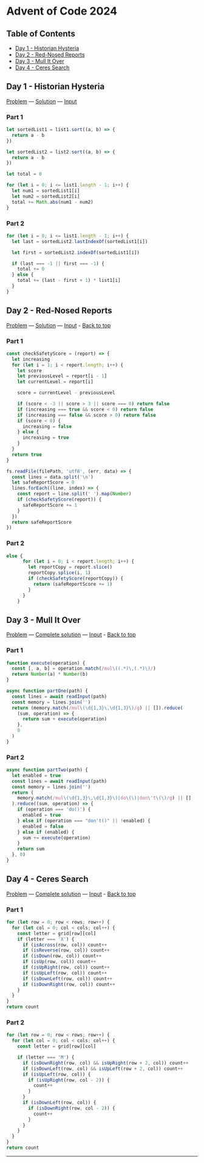 # Advent of Code 2024

## Table of Contents

- [Day 1 - Historian Hysteria][d01]
- [Day 2 - Red-Nosed Reports][d02]
- [Day 3 - Mull It Over][d03]
- [Day 4 - Ceres Search][d04]
<!--
- [Day 5 - xxx][d05]
- [Day 6 - xxx][d06]
- [Day 7 - xxx][d07]
- [Day 8 - xxx][d08]
- [Day 9 - xxx][d09]
- [Day 10 - xxx][d10]
- [Day 11 - xxx][d11]
- [Day 12 - xxx][d12]
- [Day 13 - xxx][d13]
- [Day 14 - xxx][d14]
- [Day 15 - xxx][d15]
- [Day 16 - xxx][d16]
- [Day 17 - xxx][d17]
- [Day 18 - xxx][d18]
- [Day 19 - xxx][d19]
- [Day 20 - xxx][d20]
- [Day 21 - xxx][d20]
- [Day 22 - xxx][d20]
- [Day 23 - xxx][d20]
- [Day 24 - xxx][d20]
- [Day 25 - xxx][d20]
  -->

## Day 1 - Historian Hysteria

[Problem][d01-problem] — [Solution][d01-solution] — [Input][d01-input]

### Part 1

```javascript
let sortedList1 = list1.sort((a, b) => {
  return a - b
})

let sortedList2 = list2.sort((a, b) => {
  return a - b
})

let total = 0

for (let i = 0; i <= list1.length - 1; i++) {
  let num1 = sortedList1[i]
  let num2 = sortedList2[i]
  total += Math.abs(num1 - num2)
}
```

### Part 2

```javascript
for (let i = 0; i <= list1.length - 1; i++) {
  let last = sortedList2.lastIndexOf(sortedList1[i])

  let first = sortedList2.indexOf(sortedList1[i])

  if (last === -1 || first === -1) {
    total += 0
  } else {
    total += (last - first + 1) * list1[i]
  }
}
```

## Day 2 - Red-Nosed Reports

[Problem][d02-problem] — [Solution][d02-solution] — [Input][d02-input] - [Back to top][top]

### Part 1

```javascript
const checkSafetyScore = (report) => {
  let increasing
  for (let i = 1; i < report.length; i++) {
    let score
    let previousLevel = report[i - 1]
    let currentLevel = report[i]

    score = currentLevel - previousLevel

    if (score < -3 || score > 3 || score === 0) return false
    if (increasing === true && score < 0) return false
    if (increasing === false && score > 0) return false
    if (score < 0) {
      increasing = false
    } else {
      increasing = true
    }
  }
  return true
}

fs.readFile(filePath, 'utf8', (err, data) => {
  const lines = data.split('\n')
  let safeReportScore = 0
  lines.forEach((line, index) => {
    const report = line.split(' ').map(Number)
    if (checkSafetyScore(report)) {
      safeReportScore += 1
    }
  })
  return safeReportScore
})
```

### Part 2

```javascript
else {
      for (let i = 0; i < report.length; i++) {
        let reportCopy = report.slice()
        reportCopy.splice(i, 1)
        if (checkSafetyScore(reportCopy)) {
          return (safeReportScore += 1)
        }
      }
    }
```

## Day 3 - Mull It Over

[Problem][d03-problem] — [Complete solution][d03-solution] — [Input][d03-input] - [Back to top][top]

### Part 1

```javascript
function execute(operation) {
  const [, a, b] = operation.match(/mul\((.*)\,(.*)\)/)
  return Number(a) * Number(b)
}

async function partOne(path) {
  const lines = await readInput(path)
  const memory = lines.join('')
  return (memory.match(/mul\(\d{1,3}\,\d{1,3}\)/g) || []).reduce(
    (sum, operation) => {
      return sum + execute(operation)
    },
    0
  )
}
```

### Part 2

```javascript
async function partTwo(path) {
  let enabled = true
  const lines = await readInput(path)
  const memory = lines.join('')
  return (
    memory.match(/mul\(\d{1,3}\,\d{1,3}\)|do\(\)|don\'t\(\)/g) || []
  ).reduce((sum, operation) => {
    if (operation === 'do()') {
      enabled = true
    } else if (operation === "don't()" || !enabled) {
      enabled = false
    } else if (enabled) {
      sum += execute(operation)
    }
    return sum
  }, 0)
}
```

## Day 4 - Ceres Search

[Problem][d04-problem] — [Complete solution][d04-solution] — [Input][d04-input] - [Back to top][top]

### Part 1

```javascript
for (let row = 0; row < rows; row++) {
  for (let col = 0; col < cols; col++) {
    const letter = grid[row][col]
    if (letter === 'X') {
      if (isAcross(row, col)) count++
      if (isReverse(row, col)) count++
      if (isDown(row, col)) count++
      if (isUp(row, col)) count++
      if (isUpRight(row, col)) count++
      if (isUpLeft(row, col)) count++
      if (isDownLeft(row, col)) count++
      if (isDownRight(row, col)) count++
    }
  }
}
return count
```

### Part 2

```javascript
for (let row = 0; row < rows; row++) {
  for (let col = 0; col < cols; col++) {
    const letter = grid[row][col]

    if (letter === 'M') {
      if (isDownRight(row, col) && isUpRight(row + 2, col)) count++
      if (isDownLeft(row, col) && isUpLeft(row + 2, col)) count++
      if (isUpLeft(row, col)) {
        if (isUpRight(row, col - 2)) {
          count++
        }
      }
      if (isDownLeft(row, col)) {
        if (isDownRight(row, col - 2)) {
          count++
        }
      }
    }
  }
}
return count
```

---

[top]: #advent-of-code-2024
[d01]: #day-1---historian-hysteria
[d02]: #day-2---red-nosed-reports
[d03]: #day-3---mull-it-over
[d04]: #day-4---ceres-search

<!-- [d05]: #day-5---
[d06]: #day-6---
[d07]: #day-7---
[d08]: #day-8---
[d09]: #day-9---
[d10]: #day-10---
[d11]: #day-11---
[d12]: #day-12---
[d13]: #day-13---
[d14]: #day-14---
[d15]: #day-15---
[d16]: #day-16---
[d17]: #day-17---
[d18]: #day-18---
[d19]: #day-19---
[d20]: #day-20---
[d21]: #day-21---
[d22]: #day-22---
[d24]: #day-24---
[d25]: #day-25--- -->

[d01-problem]: https://adventofcode.com/2024/day/1
[d02-problem]: https://adventofcode.com/2024/day/2
[d03-problem]: https://adventofcode.com/2024/day/3
[d04-problem]: https://adventofcode.com/2024/day/4

<!-- [d05-problem]: https://adventofcode.com/2024/day/5
[d06-problem]: https://adventofcode.com/2024/day/6
[d07-problem]: https://adventofcode.com/2024/day/7
[d08-problem]: https://adventofcode.com/2024/day/8
[d09-problem]: https://adventofcode.com/2024/day/9
[d10-problem]: https://adventofcode.com/2024/day/10
[d11-problem]: https://adventofcode.com/2024/day/11
[d12-problem]: https://adventofcode.com/2024/day/12
[d13-problem]: https://adventofcode.com/2024/day/13
[d14-problem]: https://adventofcode.com/2024/day/14
[d15-problem]: https://adventofcode.com/2024/day/15
[d16-problem]: https://adventofcode.com/2024/day/16
[d17-problem]: https://adventofcode.com/2024/day/17
[d18-problem]: https://adventofcode.com/2024/day/18
[d19-problem]: https://adventofcode.com/2024/day/19
[d20-problem]: https://adventofcode.com/2024/day/20
[d21-problem]: https://adventofcode.com/2024/day/21
[d22-problem]: https://adventofcode.com/2024/day/22
[d24-problem]: https://adventofcode.com/2024/day/24
[d25-problem]: https://adventofcode.com/2024/day/25 -->

[d01-solution]: solutions/day01.js
[d02-solution]: solutions/day02.js
[d03-solution]: solutions/day03.js
[d04-solution]: solutions/day04.js

<!-- [d05-solution]: solutions/day05.js
[d06-solution]: solutions/day06.js
[d07-solution]: solutions/day07.js
[d08-solution]: solutions/day08.js
[d09-solution]: solutions/day09.js
[d10-solution]: solutions/day10.js
[d11-solution]: solutions/day11.js
[d12-solution]: solutions/day12.js
[d13-solution]: solutions/day13.js
[d14-solution]: solutions/day14.js
[d15-solution]: solutions/day15.js
[d16-solution]: solutions/day16.js
[d17-solution]: solutions/day17.js
[d18-solution]: solutions/day18.js
[d19-solution]: solutions/day19.js
[d20-solution]: solutions/day20.js
[d21-solution]: solutions/day21.js
[d22-solution]: solutions/day22.js
[d24-solution]: solutions/day24.js
[d25-solution]: solutions/day25.js -->

[d01-input]: day1/input.txt
[d02-input]: day2/input.txt
[d03-input]: day3/input.txt
[d04-input]: day4/input.txt
